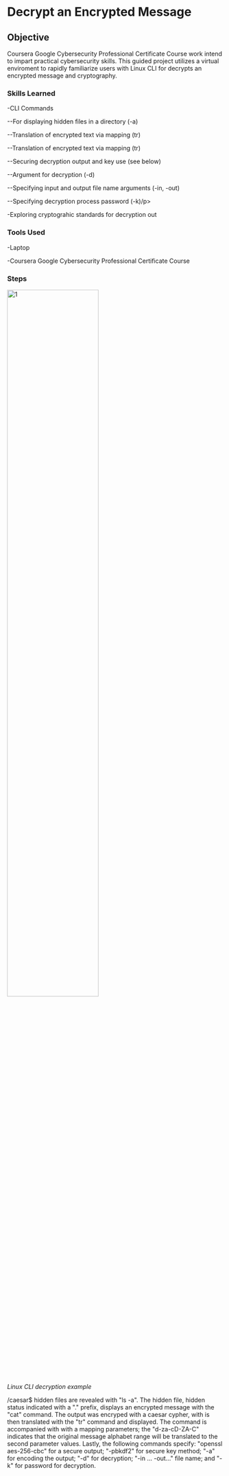 # Decrypt an Encrypted Message
## Objective
Coursera Google Cybersecurity Professional Certificate Course work intend to impart practical cybersecurity skills. This guided project utilizes a virtual enviroment to rapidly familiarize users with Linux CLI for decrypts an encrypted message and cryptography.

### Skills Learned
-CLI Commands
<p>--For displaying hidden files in a directory (-a)</p>
<p>--Translation of encrypted text via mapping (tr)</p>
<p>--Translation of encrypted text via mapping (tr)</p>
<p>--Securing decryption output and key use (see below)</p>
<p>--Argument for decryption (-d)</p>
<p>--Specifying input and output file name arguments (-in, -out)</p>
<p>--Specifying decryption process password (-k)/p>
<p>-Exploring cryptograhic standards for decryption out</p>

### Tools Used
-Laptop
<p>-Coursera Google Cybersecurity Professional Certificate Course</p>

### Steps
<img src="https://i.imgur.com/nZx9XLn.jpg" style="width: 65%;" alt="1">
<p><i>Linux CLI decryption example</i></p>
/caesar$ hidden files are revealed with "ls -a". The hidden file, hidden status indicated with a "." prefix, displays an encrypted message with the "cat" command.
The output was encryped with a caesar cypher, with is then translated with the "tr" command and displayed. The command is accompanied with with a mapping parameters; the "d-za-cD-ZA-C" indicates that the original message alphabet range will be translated to the second parameter values. Lastly, the following commands specify: "openssl aes-256-cbc" for a secure output; "-pbkdf2" for secure key method; "-a" for encoding the output; "-d" for decryption; "-in ... -out..." file name; and "-k" for password for decryption.
